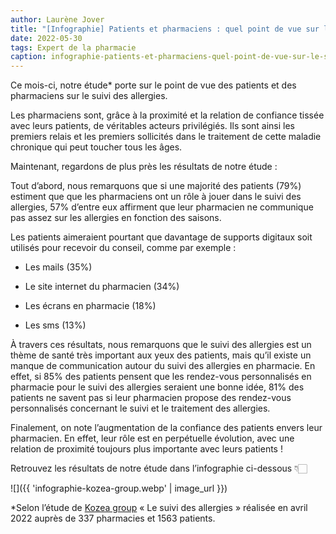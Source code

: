 ```yaml
---
author: Laurène Jover
title: "[Infographie] Patients et pharmaciens : quel point de vue sur le suivi des allergies en pharmacie ?"
date: 2022-05-30
tags: Expert de la pharmacie
caption: infographie-patients-et-pharmaciens-quel-point-de-vue-sur-le-suivi-des-allergies-en-pharmacie.webp
---
```


Ce mois-ci, notre étude\* porte sur le point de vue des patients et des pharmaciens sur le suivi des allergies.

Les pharmaciens sont, grâce à la proximité et la relation de confiance tissée avec leurs patients, de véritables acteurs privilégiés. Ils sont ainsi les premiers relais et les premiers sollicités dans le traitement de cette maladie chronique qui peut toucher tous les âges.

Maintenant, regardons de plus près les résultats de notre étude :

Tout d’abord, nous remarquons que si une majorité des patients (79%) estiment que que les pharmaciens ont un rôle à jouer dans le suivi des allergies, 57% d’entre eux affirment que leur pharmacien ne communique pas assez sur les allergies en fonction des saisons.

Les patients aimeraient pourtant que davantage de supports digitaux soit utilisés pour recevoir du conseil, comme par exemple :

- Les mails (35%)

- Le site internet du pharmacien (34%)

- Les écrans en pharmacie (18%)

- Les sms (13%)

À travers ces résultats, nous remarquons que le suivi des allergies est un thème de santé très important aux yeux des patients, mais qu’il existe un manque de communication autour du suivi des allergies en pharmacie. En effet, si 85% des patients pensent que les rendez-vous personnalisés en pharmacie pour le suivi des allergies seraient une bonne idée, 81% des patients ne savent pas si leur pharmacien propose des rendez-vous personnalisés concernant le suivi et le traitement des allergies.

Finalement, on note l’augmentation de la confiance des patients envers leur pharmacien. En effet, leur rôle est en perpétuelle évolution, avec une relation de proximité toujours plus importante avec leurs patients !

Retrouvez les résultats de notre étude dans l’infographie ci-dessous 👇🏻

![]({{ 'infographie-kozea-group.webp' | image_url }})

\*Selon l’étude de [Kozea group](https://www.kozea.fr/) « Le suivi des allergies » réalisée en avril 2022 auprès de 337 pharmacies et 1563 patients.
